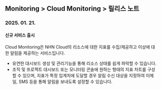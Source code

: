 ## Monitoring > Cloud Monitoring > 릴리스 노트

### 2025. 01. 21.

#### 신규 서비스 출시
Cloud Monitoring은 NHN Cloud의 리소스에 대한 지표를 수집/제공하고 이상에 대한 알림을 제공하는 서비스입니다.

* 유연한 대시보드 생성 및 관리기능을 통해 리소스 상태를 쉽게 파악할 수 있습니다.
* 조직 및 프로젝트 대시보드 또는 모니터링 콘솔에 원하는 형태의 지표 차트를 구성할 수 있으며, 지표가 특정 임계치에 도달할 경우 알림 수신 대상을 지정하여 이메일, SMS 등을 통해 알림을 보내도록 설정할 수 있습니다.
